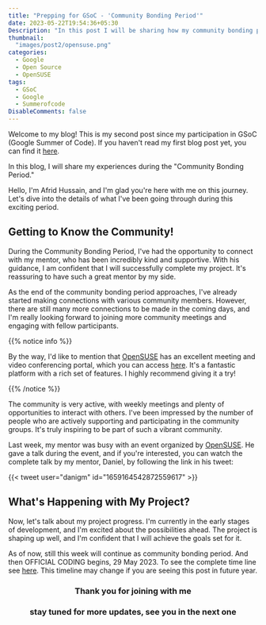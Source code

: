 ```yaml
---
title: "Prepping for GSoC - 'Community Bonding Period'"
date: 2023-05-22T19:54:36+05:30
Description: "In this post I will be sharing how my community bonding period of GSoC'23 is going on. And internal details..."
thumbnail: 
  "images/post2/opensuse.png"
categories:
  - Google 
  - Open Source
  - OpenSUSE
tags:
  - GSoC
  - Google
  - Summerofcode
DisableComments: false
---
```



Welcome to my blog! This is my second post since my participation in GSoC (Google Summer of Code). If you haven't read my first blog post yet, you can find it [here](https://afridhussain.tech/post/accepted-into-gsoc/). 

In this blog, I will share my experiences during the "Community Bonding Period."

Hello, I'm Afrid Hussain, and I'm glad you're here with me on this journey. Let's dive into the details of what I've been going through during this exciting period.

## Getting to Know the Community!

During the Community Bonding Period, I've had the opportunity to connect with my mentor, who has been incredibly kind and supportive. With his guidance, I am confident that I will successfully complete my project. It's reassuring to have such a great mentor by my side.

As the end of the community bonding period approaches, I've already started making connections with various community members. However, there are still many more connections to be made in the coming days, and I'm really looking forward to joining more community meetings and engaging with fellow participants.

{{% notice info %}}

By the way, I'd like to mention that [OpenSUSE](https://opensuse.org) has an excellent meeting and video conferencing portal, which you can access [here](https://meet.opensuse.org/). It's a fantastic platform with a rich set of features. I highly recommend giving it a try!

{{% /notice %}}

The community is very active, with weekly meetings and plenty of opportunities to interact with others. I've been impressed by the number of people who are actively supporting and participating in the community groups. It's truly inspiring to be part of such a vibrant community.

Last week, my mentor was busy with an event organized by [OpenSUSE](https://opensuse.org). He gave a talk during the event, and if you're interested, you can watch the complete talk by my mentor, Daniel, by following the link in his tweet:

{{< tweet user="danigm" id="1659164542872559617" >}}

## What's Happening with My Project?

Now, let's talk about my project progress. I'm currently in the early stages of development, and I'm excited about the possibilities ahead. The project is shaping up well, and I'm confident that I will achieve the goals set for it.

As of now, still this week will continue as community bonding period. And then OFFICIAL CODING begins, 29 May 2023. To see the complete time line see [here](https://developers.google.com/open-source/gsoc/timeline). This timeline may change if you are seeing this post in future year.


<h3 style="text-align:center"> Thank you for joining with me</h3>
<h3 style="text-align:center"> stay tuned for more updates, see you in the next one</h3>


